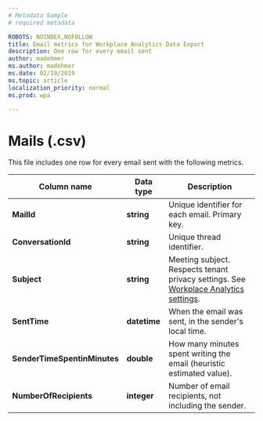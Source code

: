 ```yaml
---
# Metadata Sample
# required metadata

ROBOTS: NOINDEX,NOFOLLOW
title: Email metrics for Workplace Analytics Data Export
description: One row for every email sent
author: madehmer
ms.author: madehmer
ms.date: 02/19/2019
ms.topic: article
localization_priority: normal
ms.prod: wpa

---
```


# Mails (.csv)

This file includes one row for every email sent with the following metrics.
  
|Column name|Data type|Description|
|-----------------|---------------|-----------------|
|**MailId**|**string**|Unique identifier for each email. Primary key.|
|**ConversationId**|**string**|Unique thread identifier.|
|**Subject**|**string**|Meeting subject. Respects tenant privacy settings. See [Workplace Analytics settings](../use/settings.md#privacy-settings).|
|**SentTime**|**datetime**|When the email was sent, in the sender's local time.|
|**SenderTimeSpentinMinutes**|**double**|How many minutes spent writing the email (heuristic estimated value).|
|**NumberOfRecipients**|**integer**|Number of email recipients, not including the sender.|
  